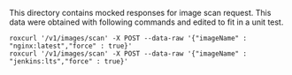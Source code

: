 This directory contains mocked responses for image scan request.
This data were obtained with following commands and edited to fit in a unit test.

```
roxcurl '/v1/images/scan' -X POST --data-raw '{"imageName" : "nginx:latest","force" : true}'
roxcurl '/v1/images/scan' -X POST --data-raw '{"imageName" : "jenkins:lts","force" : true}'
```
